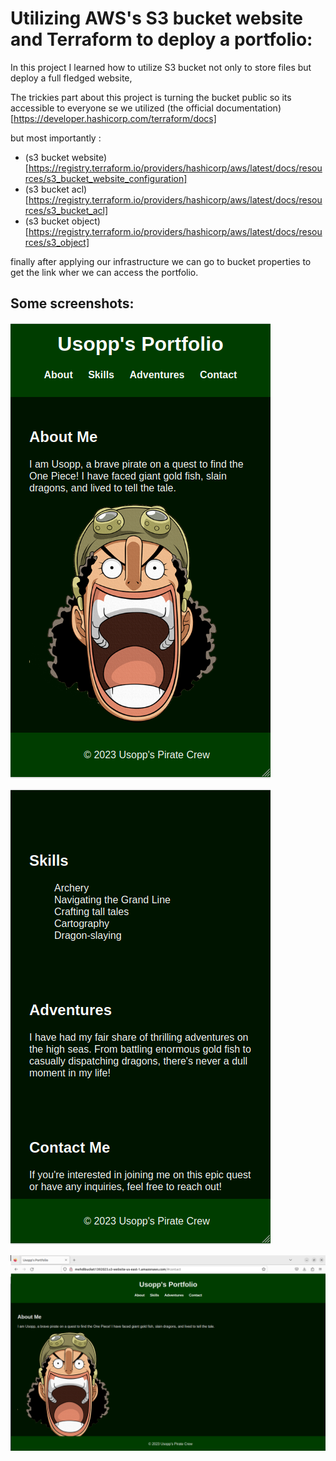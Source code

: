 # Utilizing AWS's S3 bucket website and Terraform to deploy a portfolio:

In this project I learned how to utilize S3 bucket not only to store files but deploy a full fledged website,

The trickies part about this project is turning the bucket public so its accessible to everyone se we utilized (the official documentation)[https://developer.hashicorp.com/terraform/docs]

but most importantly :
- (s3 bucket website)[https://registry.terraform.io/providers/hashicorp/aws/latest/docs/resources/s3_bucket_website_configuration]
- (s3 bucket acl)[https://registry.terraform.io/providers/hashicorp/aws/latest/docs/resources/s3_bucket_acl]
- (s3 bucket object)[https://registry.terraform.io/providers/hashicorp/aws/latest/docs/resources/s3_object]

finally after applying our infrastructure we can go to bucket properties to get the link wher we can access the portfolio.

## Some screenshots:

![screnshot1!](/screenshots/Screenshot1.png "Screenshot1.png")

![screnshot2!](/screenshots/Screenshot2.png "Screenshot2.png")


![screnshot3!](/screenshots/Screenshot3.png "Screenshot3.png")